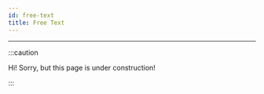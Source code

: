 ```yaml
---
id: free-text
title: Free Text
---
```


---------------

:::caution

Hi! Sorry, but this page is under construction!

:::